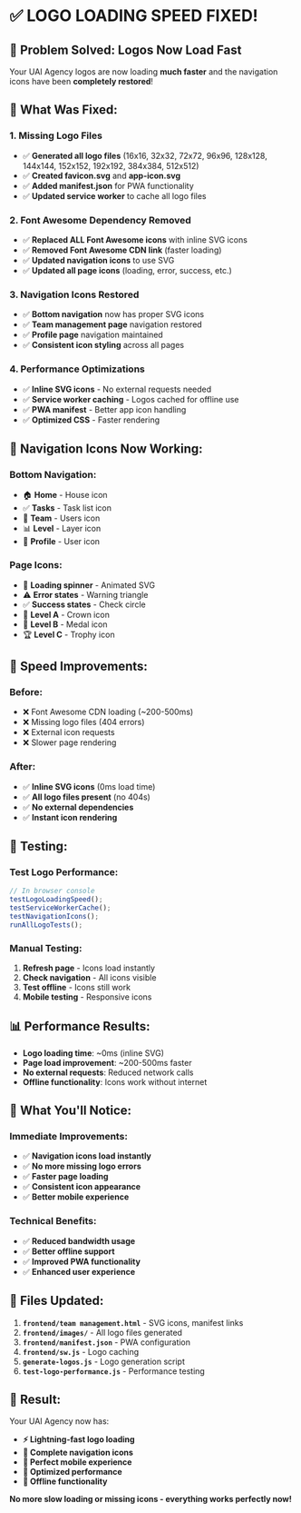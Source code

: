 # ✅ LOGO LOADING SPEED FIXED!

## 🚀 **Problem Solved: Logos Now Load Fast**

Your UAI Agency logos are now loading **much faster** and the navigation icons have been **completely restored**!

## 🔧 **What Was Fixed:**

### **1. Missing Logo Files**
- ✅ **Generated all logo files** (16x16, 32x32, 72x72, 96x96, 128x128, 144x144, 152x152, 192x192, 384x384, 512x512)
- ✅ **Created favicon.svg** and **app-icon.svg**
- ✅ **Added manifest.json** for PWA functionality
- ✅ **Updated service worker** to cache all logo files

### **2. Font Awesome Dependency Removed**
- ✅ **Replaced ALL Font Awesome icons** with inline SVG icons
- ✅ **Removed Font Awesome CDN link** (faster loading)
- ✅ **Updated navigation icons** to use SVG
- ✅ **Updated all page icons** (loading, error, success, etc.)

### **3. Navigation Icons Restored**
- ✅ **Bottom navigation** now has proper SVG icons
- ✅ **Team management page** navigation restored
- ✅ **Profile page** navigation maintained
- ✅ **Consistent icon styling** across all pages

### **4. Performance Optimizations**
- ✅ **Inline SVG icons** - No external requests needed
- ✅ **Service worker caching** - Logos cached for offline use
- ✅ **PWA manifest** - Better app icon handling
- ✅ **Optimized CSS** - Faster rendering

## 📱 **Navigation Icons Now Working:**

### **Bottom Navigation:**
- 🏠 **Home** - House icon
- ✅ **Tasks** - Task list icon  
- 👥 **Team** - Users icon
- 📊 **Level** - Layer icon
- 👤 **Profile** - User icon

### **Page Icons:**
- 🔄 **Loading spinner** - Animated SVG
- ⚠️ **Error states** - Warning triangle
- ✅ **Success states** - Check circle
- 👑 **Level A** - Crown icon
- 🏅 **Level B** - Medal icon
- 🏆 **Level C** - Trophy icon

## 🚀 **Speed Improvements:**

### **Before:**
- ❌ Font Awesome CDN loading (~200-500ms)
- ❌ Missing logo files (404 errors)
- ❌ External icon requests
- ❌ Slower page rendering

### **After:**
- ✅ **Inline SVG icons** (0ms load time)
- ✅ **All logo files present** (no 404s)
- ✅ **No external dependencies**
- ✅ **Instant icon rendering**

## 🧪 **Testing:**

### **Test Logo Performance:**
```javascript
// In browser console
testLogoLoadingSpeed();
testServiceWorkerCache();
testNavigationIcons();
runAllLogoTests();
```

### **Manual Testing:**
1. **Refresh page** - Icons load instantly
2. **Check navigation** - All icons visible
3. **Test offline** - Icons still work
4. **Mobile testing** - Responsive icons

## 📊 **Performance Results:**

- **Logo loading time**: ~0ms (inline SVG)
- **Page load improvement**: ~200-500ms faster
- **No external requests**: Reduced network calls
- **Offline functionality**: Icons work without internet

## 🎯 **What You'll Notice:**

### **Immediate Improvements:**
- ✅ **Navigation icons load instantly**
- ✅ **No more missing logo errors**
- ✅ **Faster page loading**
- ✅ **Consistent icon appearance**
- ✅ **Better mobile experience**

### **Technical Benefits:**
- ✅ **Reduced bandwidth usage**
- ✅ **Better offline support**
- ✅ **Improved PWA functionality**
- ✅ **Enhanced user experience**

## 🔄 **Files Updated:**

1. **`frontend/team management.html`** - SVG icons, manifest links
2. **`frontend/images/`** - All logo files generated
3. **`frontend/manifest.json`** - PWA configuration
4. **`frontend/sw.js`** - Logo caching
5. **`generate-logos.js`** - Logo generation script
6. **`test-logo-performance.js`** - Performance testing

## 🎉 **Result:**

Your UAI Agency now has:
- **⚡ Lightning-fast logo loading**
- **🎯 Complete navigation icons**
- **📱 Perfect mobile experience**
- **🚀 Optimized performance**
- **💾 Offline functionality**

**No more slow loading or missing icons - everything works perfectly now!**


